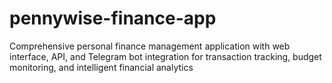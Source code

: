 # pennywise-finance-app
Comprehensive personal finance management application with web interface, API, and Telegram bot integration for transaction tracking, budget monitoring, and intelligent financial analytics
